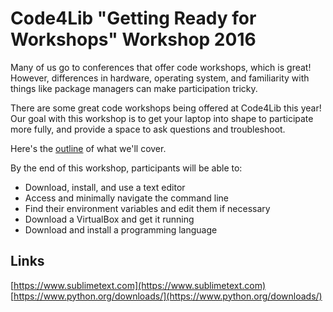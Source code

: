 # Code4Lib "Getting Ready for Workshops" Workshop 2016
Many of us go to conferences that offer code workshops, which is great! However, differences in hardware, operating system, and familiarity with things like package managers can make participation tricky. 

There are some great code workshops being offered at Code4Lib this year! Our goal with this workshop is to get your laptop into shape to participate more fully, and provide a space to ask questions and troubleshoot.

Here's the [outline](outline.md) of what we'll cover.

By the end of this workshop, participants will be able to:
* Download, install, and use a text editor
* Access and minimally navigate the command line
* Find their environment variables and edit them if necessary
* Download a VirtualBox and get it running
* Download and install a programming language

## Links
[https://www.sublimetext.com](https://www.sublimetext.com)
[https://www.python.org/downloads/](https://www.python.org/downloads/)
